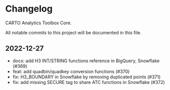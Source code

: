# Changelog

CARTO Analytics Toolbox Core.

All notable commits to this project will be documented in this file.

## 2022-12-27

- docs: add H3 INT/STRING functions reference in BigQuery, Snowflake (#369)
- feat: add quadbin/quadkey conversion functions (#370)
- fix: H3_BOUNDARY in Snowflake by removing duplicated points (#371)
- fix: add missing SECURE tag to share ATC functions in Snowflake (#372)
